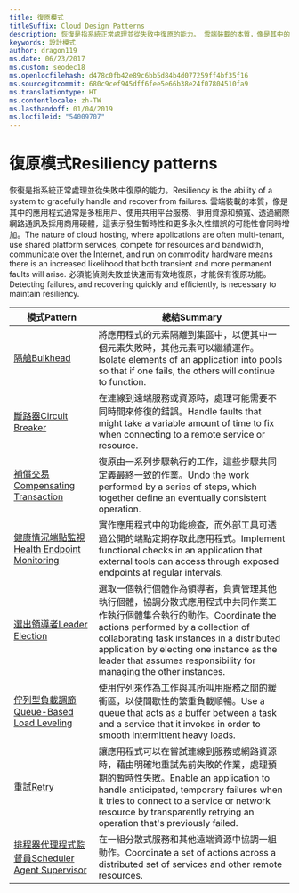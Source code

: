 ```yaml
---
title: 復原模式
titleSuffix: Cloud Design Patterns
description: 恢復是指系統正常處理並從失敗中復原的能力。 雲端裝載的本質，像是其中的應用程式通常是多租用戶、使用共用平台服務、爭用資源和頻寬、透過網際網路通訊及採用商用硬體，這表示發生暫時性和更多永久性錯誤的可能性會同時增加。 必須能偵測失敗並快速而有效地復原，才能保有復原功能。
keywords: 設計模式
author: dragon119
ms.date: 06/23/2017
ms.custom: seodec18
ms.openlocfilehash: d478c0fb42e89c6bb5d84b4d077259ff4bf35f16
ms.sourcegitcommit: 680c9cef945dff6fee5e66b38e24f07804510fa9
ms.translationtype: HT
ms.contentlocale: zh-TW
ms.lasthandoff: 01/04/2019
ms.locfileid: "54009707"
---
```

# <a name="resiliency-patterns"></a><span data-ttu-id="0df5c-106">復原模式</span><span class="sxs-lookup"><span data-stu-id="0df5c-106">Resiliency patterns</span></span>

<span data-ttu-id="0df5c-107">恢復是指系統正常處理並從失敗中復原的能力。</span><span class="sxs-lookup"><span data-stu-id="0df5c-107">Resiliency is the ability of a system to gracefully handle and recover from failures.</span></span> <span data-ttu-id="0df5c-108">雲端裝載的本質，像是其中的應用程式通常是多租用戶、使用共用平台服務、爭用資源和頻寬、透過網際網路通訊及採用商用硬體，這表示發生暫時性和更多永久性錯誤的可能性會同時增加。</span><span class="sxs-lookup"><span data-stu-id="0df5c-108">The nature of cloud hosting, where applications are often multi-tenant, use shared platform services, compete for resources and bandwidth, communicate over the Internet, and run on commodity hardware means there is an increased likelihood that both transient and more permanent faults will arise.</span></span> <span data-ttu-id="0df5c-109">必須能偵測失敗並快速而有效地復原，才能保有復原功能。</span><span class="sxs-lookup"><span data-stu-id="0df5c-109">Detecting failures, and recovering quickly and efficiently, is necessary to maintain resiliency.</span></span>

|                            <span data-ttu-id="0df5c-110">模式</span><span class="sxs-lookup"><span data-stu-id="0df5c-110">Pattern</span></span>                             |                                                                                                      <span data-ttu-id="0df5c-111">總結</span><span class="sxs-lookup"><span data-stu-id="0df5c-111">Summary</span></span>                                                                                                       |
|----------------------------------------------------------------|--------------------------------------------------------------------------------------------------------------------------------------------------------------------------------------------------------------------|
|                   [<span data-ttu-id="0df5c-112">隔艙</span><span class="sxs-lookup"><span data-stu-id="0df5c-112">Bulkhead</span></span>](../bulkhead.md)                   |                                                     <span data-ttu-id="0df5c-113">將應用程式的元素隔離到集區中，以便其中一個元素失敗時，其他元素可以繼續運作。</span><span class="sxs-lookup"><span data-stu-id="0df5c-113">Isolate elements of an application into pools so that if one fails, the others will continue to function.</span></span>                                                      |
|            [<span data-ttu-id="0df5c-114">斷路器</span><span class="sxs-lookup"><span data-stu-id="0df5c-114">Circuit Breaker</span></span>](../circuit-breaker.md)            |                                                  <span data-ttu-id="0df5c-115">在連線到遠端服務或資源時，處理可能需要不同時間來修復的錯誤。</span><span class="sxs-lookup"><span data-stu-id="0df5c-115">Handle faults that might take a variable amount of time to fix when connecting to a remote service or resource.</span></span>                                                   |
|   [<span data-ttu-id="0df5c-116">補償交易</span><span class="sxs-lookup"><span data-stu-id="0df5c-116">Compensating Transaction</span></span>](../compensating-transaction.md)   |                                                      <span data-ttu-id="0df5c-117">復原由一系列步驟執行的工作，這些步驟共同定義最終一致的作業。</span><span class="sxs-lookup"><span data-stu-id="0df5c-117">Undo the work performed by a series of steps, which together define an eventually consistent operation.</span></span>                                                       |
| [<span data-ttu-id="0df5c-118">健康情況端點監視</span><span class="sxs-lookup"><span data-stu-id="0df5c-118">Health Endpoint Monitoring</span></span>](../health-endpoint-monitoring.md) |                                            <span data-ttu-id="0df5c-119">實作應用程式中的功能檢查，而外部工具可透過公開的端點定期存取此應用程式。</span><span class="sxs-lookup"><span data-stu-id="0df5c-119">Implement functional checks in an application that external tools can access through exposed endpoints at regular intervals.</span></span>                                            |
|            [<span data-ttu-id="0df5c-120">選出領導者</span><span class="sxs-lookup"><span data-stu-id="0df5c-120">Leader Election</span></span>](../leader-election.md)            | <span data-ttu-id="0df5c-121">選取一個執行個體作為領導者，負責管理其他執行個體，協調分散式應用程式中共同作業工作執行個體集合執行的動作。</span><span class="sxs-lookup"><span data-stu-id="0df5c-121">Coordinate the actions performed by a collection of collaborating task instances in a distributed application by electing one instance as the leader that assumes responsibility for managing the other instances.</span></span> |
|  [<span data-ttu-id="0df5c-122">佇列型負載調節</span><span class="sxs-lookup"><span data-stu-id="0df5c-122">Queue-Based Load Leveling</span></span>](../queue-based-load-leveling.md)  |                                            <span data-ttu-id="0df5c-123">使用佇列來作為工作與其所叫用服務之間的緩衝區，以使間歇性的繁重負載順暢。</span><span class="sxs-lookup"><span data-stu-id="0df5c-123">Use a queue that acts as a buffer between a task and a service that it invokes in order to smooth intermittent heavy loads.</span></span>                                             |
|                      [<span data-ttu-id="0df5c-124">重試</span><span class="sxs-lookup"><span data-stu-id="0df5c-124">Retry</span></span>](../retry.md)                      |             <span data-ttu-id="0df5c-125">讓應用程式可以在嘗試連線到服務或網路資源時，藉由明確地重試先前失敗的作業，處理預期的暫時性失敗。</span><span class="sxs-lookup"><span data-stu-id="0df5c-125">Enable an application to handle anticipated, temporary failures when it tries to connect to a service or network resource by transparently retrying an operation that's previously failed.</span></span>             |
| [<span data-ttu-id="0df5c-126">排程器代理程式監督員</span><span class="sxs-lookup"><span data-stu-id="0df5c-126">Scheduler Agent Supervisor</span></span>](../scheduler-agent-supervisor.md) |                                                            <span data-ttu-id="0df5c-127">在一組分散式服務和其他遠端資源中協調一組動作。</span><span class="sxs-lookup"><span data-stu-id="0df5c-127">Coordinate a set of actions across a distributed set of services and other remote resources.</span></span>                                                            |